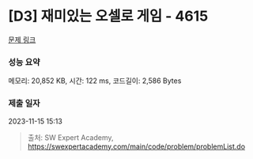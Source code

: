 # [D3] 재미있는 오셀로 게임 - 4615 

[문제 링크](https://swexpertacademy.com/main/code/problem/problemDetail.do?contestProbId=AWQmA4uK8ygDFAXj) 

### 성능 요약

메모리: 20,852 KB, 시간: 122 ms, 코드길이: 2,586 Bytes

### 제출 일자

2023-11-15 15:13



> 출처: SW Expert Academy, https://swexpertacademy.com/main/code/problem/problemList.do